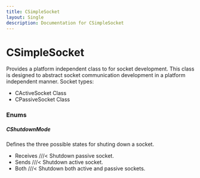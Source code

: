 ```yaml
---
title: CSimpleSocket
layout: Single
description: Documentation for CSimpleSocket
---
```

# CSimpleSocket
Provides a platform independent class to for socket development. This class is designed to abstract socket communication development in a
platform independent manner. Socket types:
- CActiveSocket Class
- CPassiveSocket Class

### Enums
##### CShutdownMode
Defines the three possible states for shuting down a socket.
- Receives ///< Shutdown passive socket.
- Sends    ///< Shutdown active socket.
- Both     ///< Shutdown both active and passive sockets.
